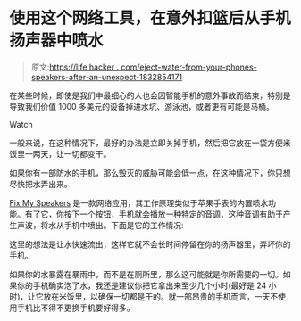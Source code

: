 # 使用这个网络工具，在意外扣篮后从手机扬声器中喷水

> 原文:[https://life hacker . com/eject-water-from-your-phones-speakers-after-an-unexpect-1832854171](https://lifehacker.com/eject-water-from-your-phones-speakers-after-an-unexpect-1832854171)

在某些时候，即使是我们中最细心的人也会因智能手机的意外事故而结束，特别是导致我们价值 1000 多美元的设备掉进水坑、游泳池，或者更有可能是马桶。

Watch

一般来说，在这种情况下，最好的办法是立即关掉手机，然后把它放在一袋方便米饭里一两天，让一切都变干。

如果你有一部防水的手机，那么毁灭的威胁可能会低一点，在这种情况下，你只想尽快把水弄出来。

[Fix My Speakers](https://fixmyspeakers.com/) 是一款网络应用，其工作原理类似于苹果手表的内置喷水功能。有了它，你按下一个按钮，手机就会播放一种特定的音调，这种音调有助于产生声波，将水从手机中喷出。下面是它的工作情况:

这里的想法是让水快速流出，这样它就不会长时间停留在你的扬声器里，弄坏你的手机。

如果你的水暴露在暴雨中，而不是在厕所里，那么这可能就是你所需要的一切。如果你的手机确实泡了水，我还是建议你把它拿出来至少几个小时(最好是 24 小时)，让它放在米饭里，以确保一切都是干的。就一部昂贵的手机而言，一天不使用手机比不得不更换手机要好得多。